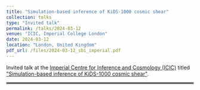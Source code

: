 ```yaml
---
title: "Simulation-based inference of KiDS-1000 cosmic shear"
collection: talks
type: "Invited talk"
permalink: /talks/2024-03-12
venue: "ICIC, Imperial College London"
date: 2024-03-12
location: "London, United Kingdom"
pdf_url: /files/2024-03-12_sbi_imperial.pdf
---
```


Invited talk at the [Imperial Centre for Inference and Cosmology (ICIC)](https://www.imperial.ac.uk/astrophysics/centre-for-inference-and-cosmology/) titled ["Simulation-based inference of KiDS-1000 cosmic shear"](../files/2024-03-12_sbi_imperial.pdf).

<hr style="border:2px solid gray">
